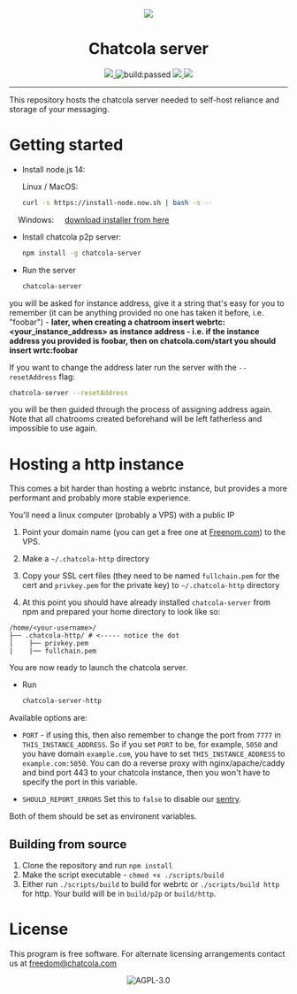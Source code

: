 <p align="center">
  <img 
    src="https://chatcola.com/images/logo.png"
  />
</p>

<h1 align="center">Chatcola server</h1>

<p align="center">
    <a href="https://hub.docker.com/repository/docker/chatcola/chatcola" alt="Docker image">
        <img src="https://img.shields.io/docker/automated/chatcola/chatcola" />
    </a>
    <a title="Latest push build on default branch: passed" name="status-images" class="pointer open-popup">
        <img src="https://travis-ci.com/Chatcola-com/chatcola.svg?branch=master&status=passed" alt="build:passed">
    </a>
    <a href="https://codeclimate.com/github/Chatcola-com/chatcola/test_coverage">
        <img src="https://api.codeclimate.com/v1/badges/15ccec53546e121c1eff/test_coverage" />
    </a>
    <a href="https://codeclimate.com/github/Chatcola-com/chatcola/maintainability">
        <img src="https://api.codeclimate.com/v1/badges/15ccec53546e121c1eff/maintainability" />
    </a>
</p>

---

This repository hosts the chatcola server needed to self-host reliance and storage of your messaging.

# Getting started

* Install node.js 14: 
  
  Linux / MacOS:
  
  ```bash
  curl -s https://install-node.now.sh | bash -s --
  ```

    Windows:     [download installer from here](https://nodejs.org/dist/v12.18.3/node-v12.18.3-x86.msi)

* Install chatcola p2p server:
  
  ```bash
  npm install -g chatcola-server
  ```

* Run the server
  
  ```bash
  chatcola-server
  ```

you will be asked for instance address, give it a string that's easy for you to remember (it can be anything provided no one has taken it before, i.e. "foobar") - **later, when creating a chatroom insert webrtc:<your_instance_address> as instance address - i.e. if the instance address you provided is foobar, then on chatcola.com/start you should insert wrtc:foobar**

If you want to change the address later run the server with the `--resetAddress` flag:

```bash
chatcola-server --resetAddress
```

you will be then guided through the process of assigning address again. Note that all chatrooms created beforehand will be left fatherless and impossible to use again.

# Hosting a http instance

This comes a bit harder than hosting a webrtc instance, but provides a more performant and probably more stable experience.

You'll need a linux computer (probably a VPS) with a public IP

1. Point your domain name (you can get a free one at [Freenom.com](https://www.freenom.com/en/index.html?lang=en)) 
to the VPS.

2. Make a `~/.chatcola-http` directory

3. Copy your SSL cert files (they need to be named `fullchain.pem` for the cert and `privkey.pem` for the private key) to `~/.chatcola-http` directory

4. At this point you should have already installed `chatcola-server` from npm and prepared your home directory to look like so:

```filesystem
/home/<your-username>/
├── .chatcola-http/ # <----- notice the dot
│    ├── privkey.pem
|    |── fullchain.pem
```

You are now ready to launch the chatcola server.

* Run
  
  ```bash
  chatcola-server-http
  ```

Available options are:

* `PORT` - if using this, then also remember to change the port from `7777` in `THIS_INSTANCE_ADDRESS`. So if you set `PORT` to be, for example, `5050` and you have domain `example.com`, you have to set `THIS_INSTANCE_ADDRESS` to `example.com:5050`. You can do a reverse proxy with nginx/apache/caddy and bind port 443 to your chatcola instance, then you won't have to specify the port in this variable.

* `SHOULD_REPORT_ERRORS` Set this to `false` to disable our [sentry](https://github.com/getsentry/sentry).

Both of them should be set as environent variables.

## Building from source

1. Clone the repository and run `npm install`
2. Make the script executable - `chmod +x ./scripts/build`
3. Either run `./scripts/build` to build for webrtc or `./scripts/build http` for http. Your build will be in `build/p2p` or `build/http`.

# License

This program is free software. For alternate licensing arrangements contact us at freedom@chatcola.com

<p align="center">
  <img src="https://www.gnu.org/graphics/agplv3-with-text-162x68.png" title="" alt="AGPL-3.0">
</p>
